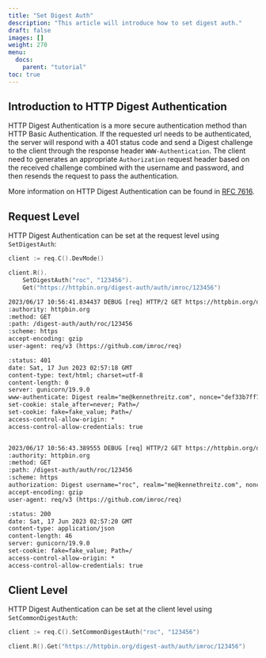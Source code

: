```yaml
---
title: "Set Digest Auth"
description: "This article will introduce how to set digest auth."
draft: false
images: []
weight: 270
menu:
  docs:
    parent: "tutorial"
toc: true
---
```


## Introduction to HTTP Digest Authentication

HTTP Digest Authentication is a more secure authentication method than HTTP Basic Authentication. If the requested url needs to be authenticated, the server will respond with a 401 status code and send a Digest challenge to the client through the response header `WWW-Authentication`. The client need to generates an appropriate `Authorization` request header based on the received challenge combined with the username and password, and then resends the request to pass the authentication.

More information on HTTP Digest Authentication can be found in [RFC 7616](https://datatracker.ietf.org/doc/html/rfc7616).

## Request Level

HTTP Digest Authentication can be set at the request level using `SetDigestAuth`:

```go
client := req.C().DevMode()

client.R().
    SetDigestAuth("roc", "123456").
    Get("https://httpbin.org/digest-auth/auth/imroc/123456")
```

```txt
2023/06/17 10:56:41.834437 DEBUG [req] HTTP/2 GET https://httpbin.org/digest-auth/auth/roc/123456
:authority: httpbin.org
:method: GET
:path: /digest-auth/auth/roc/123456
:scheme: https
accept-encoding: gzip
user-agent: req/v3 (https://github.com/imroc/req)

:status: 401
date: Sat, 17 Jun 2023 02:57:18 GMT
content-type: text/html; charset=utf-8
content-length: 0
server: gunicorn/19.9.0
www-authenticate: Digest realm="me@kennethreitz.com", nonce="def33b7ff7a1ab2b934f98cd7e2b7d6e", qop="auth", opaque="d5b8da0493c79eab8e8169812c622915", algorithm=MD5, stale=FALSE
set-cookie: stale_after=never; Path=/
set-cookie: fake=fake_value; Path=/
access-control-allow-origin: *
access-control-allow-credentials: true


2023/06/17 10:56:43.389555 DEBUG [req] HTTP/2 GET https://httpbin.org/digest-auth/auth/roc/123456
:authority: httpbin.org
:method: GET
:path: /digest-auth/auth/roc/123456
:scheme: https
authorization: Digest username="roc", realm="me@kennethreitz.com", nonce="def33b7ff7a1ab2b934f98cd7e2b7d6e", uri="/digest-auth/auth/roc/123456", response="4e6afd80797df771374903b8c52ed736", algorithm=MD5, opaque="d5b8da0493c79eab8e8169812c622915", qop=auth, nc=00000001, cnonce="7438ddbeb30b65f1b47e725256764102"
accept-encoding: gzip
user-agent: req/v3 (https://github.com/imroc/req)

:status: 200
date: Sat, 17 Jun 2023 02:57:20 GMT
content-type: application/json
content-length: 46
server: gunicorn/19.9.0
set-cookie: fake=fake_value; Path=/
access-control-allow-origin: *
access-control-allow-credentials: true
```

## Client Level

HTTP Digest Authentication can be set at the client level using `SetCommonDigestAuth`:

```go
client := req.C().SetCommonDigestAuth("roc", "123456")

client.R().Get("https://httpbin.org/digest-auth/auth/imroc/123456")
```
